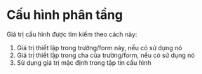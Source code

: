 Cấu hình phân tầng
================

Giá trị cấu hình được tìm kiếm theo cách này:

1. Giá trị thiết lập trong trường/form này, nếu có sử dụng nó
2. Giá trị thiết lập trong cha của trường/form, nếu có sử dụng nó
3. Sử dụng giá trị mặc định trong tập tin cấu hình